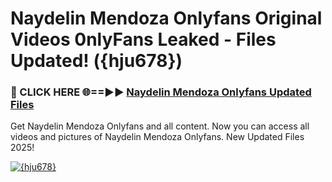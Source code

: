 # Naydelin Mendoza Onlyfans Original Videos 0nlyFans Leaked - Files Updated! ({hju678})

<h3>🔴 CLICK HERE 🌐==►► <a href="https://tinyurl.com/ms9xzufz" rel="nofollow">Naydelin Mendoza Onlyfans Updated Files</a></h3>

Get Naydelin Mendoza Onlyfans and all content. Now you can access all videos and pictures of Naydelin Mendoza Onlyfans. New Updated Files 2025!

[![{hju678}](https://i.imgur.com/PQ7UWWw.gif)](https://tinyurl.com/ms9xzufz)